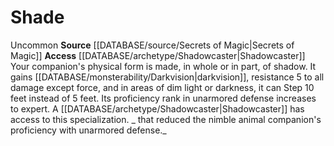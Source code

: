 ﻿---
id: '12'
name: Shade
rarity: Common
source: '[[DATABASE/source/Secrets of Magic|Secrets of Magic]]'
type: Animal Companion Specialization

---
# Shade

<span class="trait-uncommon item-trait">Uncommon</span>
**Source** [[DATABASE/source/Secrets of Magic|Secrets of Magic]] 
**Access** [[DATABASE/archetype/Shadowcaster|Shadowcaster]]
Your companion's physical form is made, in whole or in part, of shadow. It gains [[DATABASE/monsterability/Darkvision|darkvision]], resistance 5 to all damage except force, and in areas of dim light or darkness, it can Step 10 feet instead of 5 feet. Its proficiency rank in unarmored defense increases to expert. 
 A [[DATABASE/archetype/Shadowcaster|Shadowcaster]] has access to this specialization.
_ that reduced the nimble animal companion's proficiency with unarmored defense._